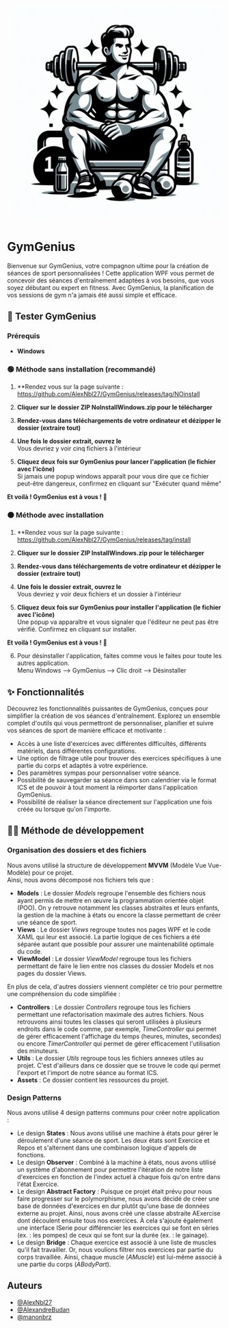 ![Logo](GymGenius/Assets/Logo.jpg)

# GymGenius
Bienvenue sur GymGenius, votre compagnon ultime pour la création de séances de sport personnalisées ! Cette application WPF vous permet de concevoir des séances d'entraînement adaptées à vos besoins, que vous soyez débutant ou expert en fitness. Avec GymGenius, la planification de vos sessions de gym n'a jamais été aussi simple et efficace.

## 🎯 Tester GymGenius
### Prérequis
- **Windows**
### 🟢 Méthode sans installation (recommandé)
1. **Rendez vous sur la page suivante :
<br> https://github.com/AlexNbl27/GymGenius/releases/tag/NOinstall

2. **Cliquer sur le dossier ZIP NoInstallWindows.zip pour le télécharger**
3. **Rendez-vous dans téléchargements de votre ordinateur et dézipper le dossier (extraire tout)**
4. **Une fois le dossier extrait, ouvrez le**
<br> Vous devriez y voir cinq fichiers à l'intérieur
5. **Cliquez deux fois sur GymGenius pour lancer l'application (le fichier avec l'icône)**
<br> Si jamais une popup windows apparaît pour vous dire que ce fichier peut-être dangereux, confirmez en cliquant sur "Exécuter quand même"

**Et voilà ! GymGenius est à vous ! 🥳**

### 🟠 Méthode avec installation
1. **Rendez vous sur la page suivante :
<br> https://github.com/AlexNbl27/GymGenius/releases/tag/install

2. **Cliquer sur le dossier ZIP InstallWindows.zip pour le télécharger**
3. **Rendez-vous dans téléchargements de votre ordinateur et dézipper le dossier (extraire tout)**
4. **Une fois le dossier extrait, ouvrez le**
<br> Vous devriez y voir deux fichiers et un dossier à l'intérieur
5. **Cliquez deux fois sur GymGenius pour installer l'application (le fichier avec l'icône)**
<br> Une popup va apparaître et vous signaler que l'éditeur ne peut pas être vérifié. Confirmez en cliquant sur installer.

**Et voilà ! GymGenius est à vous ! 🥳**

6. Pour désinstaller l'application, faites comme vous le faites pour toute les autres application.
<br> Menu Windows --> GymGenius --> Clic droit --> Désinstaller

## ✨ Fonctionnalités
Découvrez les fonctionnalités puissantes de GymGenius, conçues pour simplifier la création de vos séances d'entraînement. Explorez un ensemble complet d'outils qui vous permettront de personnaliser, planifier et suivre vos séances de sport de manière efficace et motivante :

- Accès à une liste d'exercices avec différentes difficultés, différents matériels, dans différentes configurations.
- Une option de filtrage utile pour trouver des exercices spécifiques à une partie du corps et adaptés à votre expérience.
- Des paramètres sympas pour personnaliser votre séance.
- Possibilité de sauvegarder sa séance dans son calendrier via le format ICS et de pouvoir à tout moment la réimporter dans l'application GymGenius.
- Possibilité de réaliser la séance directement sur l'application une fois créée ou lorsque qu'on l'importe.

## 👨‍💻 Méthode de développement
### Organisation des dossiers et des fichiers
Nous avons utilisé la structure de développement **MVVM** (Modèle Vue Vue-Modèle) pour ce projet. 
<br> Ainsi, nous avons décomposé nos fichiers tels que :
- **Models** : Le dossier *Models* regroupe l'ensemble des fichiers nous ayant permis de mettre en œuvre la programmation orientée objet (POO). On y retrouve notamment les classes abstraites et leurs enfants, la gestion de la machine à états ou encore la classe permettant de créer une séance de sport.
- **Views** : Le dossier *Views* regroupe toutes nos pages WPF et le code XAML qui leur est associé. La partie logique de ces fichiers a été séparée autant que possible pour assurer une maintenabilité optimale du code.
- **ViewModel** : Le dossier *ViewModel* regroupe tous les fichiers permettant de faire le lien entre nos classes du dossier Models et nos pages du dossier Views.

En plus de cela, d'autres dossiers viennent compléter ce trio pour permettre une compréhension du code simplifiée :
- **Controllers** : Le dossier *Controllers* regroupe tous les fichiers permettant une refactorisation maximale des autres fichiers. Nous retrouvons ainsi toutes les classes qui seront utilisées à plusieurs endroits dans le code comme, par exemple, *TimeController* qui permet de gérer efficacement l'affichage du temps (heures, minutes, secondes) ou encore *TimerController* qui permet de gérer efficacement l'utilisation des minuteurs.
- **Utils** : Le dossier *Utils* regroupe tous les fichiers annexes utiles au projet. C'est d'ailleurs dans ce dossier que se trouve le code qui permet l'export et l'import de notre séance au format ICS.
- **Assets** : Ce dossier contient les ressources du projet.

### Design Patterns
Nous avons utilisé 4 design patterns communs pour créer notre application :
- Le design **States** : Nous avons utilisé une machine à états pour gérer le déroulement d'une séance de sport. Les deux états sont Exercice et Repos et s'alternent dans une combinaison logique d'appels de fonctions.
- Le design **Observer** : Combiné à la machine à états, nous avons utilisé un système d'abonnement pour permettre l'itération de notre liste d'exercices en fonction de l'index actuel à chaque fois qu'on entre dans l'état Exercice.
- Le design **Abstract Factory** : Puisque ce projet était prévu pour nous faire progresser sur le polymorphisme, nous avons décidé de créer une base de données d'exercices en dur plutôt qu'une base de données externe au projet. Ainsi, nous avons créé une classe abstraite AExercise dont découlent ensuite tous nos exercices. À cela s'ajoute également une interface ISerie pour différencier les exercices qui se font en séries (ex. : les pompes) de ceux qui se font sur la durée (ex. : le gainage).
- Le design **Bridge** : Chaque exercice est associé à une liste de muscles qu'il fait travailler. Or, nous voulions filtrer nos exercices par partie du corps travaillée. Ainsi, chaque muscle (*AMuscle*) est lui-même associé à une partie du corps (*ABodyPart*).

## Auteurs

- [@AlexNbl27](https://github.com/AlexNbl27)
- [@AlexandreBudan](https://github.com/AlexandreBudan)
- [@manonbrz](https://github.com/manonbrz)
